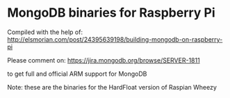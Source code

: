 MongoDB binaries for Raspberry Pi
=================================

Compiled with the help of:
http://elsmorian.com/post/24395639198/building-mongodb-on-raspberry-pi

Please comment on:
https://jira.mongodb.org/browse/SERVER-1811

to get full and official ARM support for MongoDB

Note: these are the binaries for the HardFloat version of Raspian Wheezy